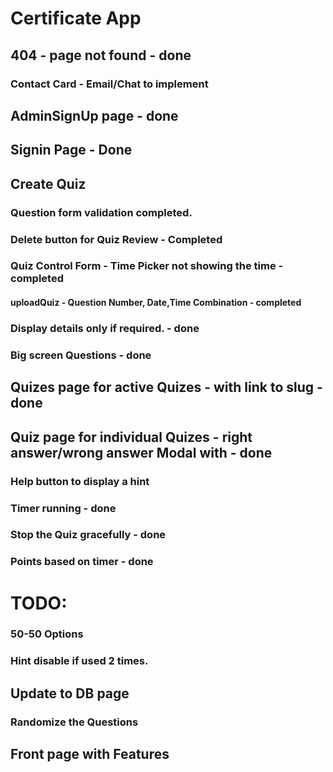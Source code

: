 # Certificate App
## 404 - page not found - done
### Contact Card - Email/Chat to implement
## AdminSignUp page - done
## Signin Page - Done
## Create Quiz
### Question form validation completed. 
### Delete button for Quiz Review - Completed
### Quiz Control Form - Time Picker not showing the time - completed
#### uploadQuiz - Question Number, Date,Time Combination - completed
### Display details only if required. - done
### Big screen Questions - done
## Quizes page for active Quizes - with link to slug - done
## Quiz page for individual Quizes - right answer/wrong answer Modal with - done
### Help button to display a hint
### Timer running - done
### Stop the Quiz gracefully - done
### Points based on timer - done
# TODO: 
### 50-50 Options
### Hint disable if used 2 times. 
## Update to DB page
### Randomize the Questions
## Front page with Features


